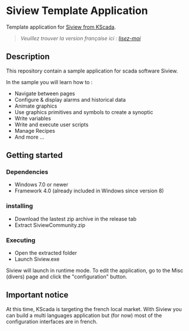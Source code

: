 # Siview Template Application
Template application for [Siview from KScada](https://www.kscada.com/siview.html).

>*Veuillez trouver la version française ici : [lisez-moi](README.FR.md)*

## Description

This repository contain a sample application for scada software Siview.

In the sample you will learn how to :

* Navigate between pages
* Configure & display alarms and historical data
* Animate graphics
* Use graphics primitives and symbols to create a synoptic
* Write variables
* Write and execute user scripts
* Manage Recipes
* And more ...

## Getting started

### Dependencies

* Windows 7.0 or newer
* Framework 4.0 (already included in Windows since version 8)

### installing

* Download the lastest zip archive in the release tab
* Extract SiviewCommunity.zip

### Executing

* Open the extracted folder
* Launch Siview.exe

Siview will launch in runtime mode.
To edit the application, go to the Misc (divers) page and click the "configuration" button.

## Important notice

At this time, KScada is targeting the french local market.
With Siview you can build a multi languages application but (for now) most of the configuration interfaces are in french.



